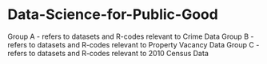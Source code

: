 # Data-Science-for-Public-Good
Group A - refers to datasets and R-codes relevant to Crime Data 
Group B - refers to datasets and R-codes relevant to Property Vacancy Data
Group C - refers to datasets and R-codes relevant to 2010 Census Data
